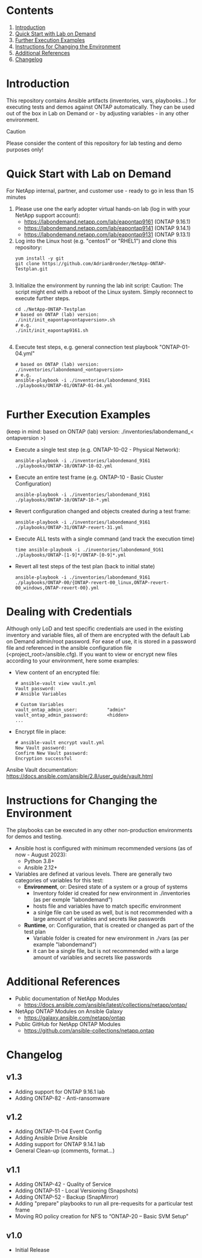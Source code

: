 # Contents
1. [Introduction](#Introduction)
2. [Quick Start with Lab on Demand](#Quick-Start-with-Lab-on-Demand)
3. [Further Execution Examples](#Further-Execution-Examples)
4. [Instructions for Changing the Environment](#Instructions-for-Changing-the-Environment)
5. [Additional References](#Additional-References)
6. [Changelog](#Changelog)


# Introduction
This repository contains Ansible artifacts (inventories, vars, playbooks...) for executing tests and demos against ONTAP automatically.
They can be used out of the box in Lab on Demand or - by adjusting variables - in any other environment.

> [!CAUTION]
> Please consider the content of this repository for lab testing and demo purposes only!

# Quick Start with Lab on Demand
For NetApp internal, partner, and customer use - ready to go in less than 15 minutes
1. Please use one the early adopter virtual hands-on lab (log in with your NetApp support account):
   - https://labondemand.netapp.com/lab/eapontap9161 (ONTAP 9.16.1)
   - https://labondemand.netapp.com/lab/eapontap9141 (ONTAP 9.14.1)
   - https://labondemand.netapp.com/lab/eapontap9131 (ONTAP 9.13.1)
2. Log into the Linux host (e.g. "centos1" or "RHEL1") and clone this repository:
   ```
   yum install -y git
   git clone https://github.com/AdrianBronder/NetApp-ONTAP-Testplan.git

   
   ```
3. Initialize the environment by running the lab init script:
   Caution: The script might end with a reboot of the Linux system. Simply reconnect to execute further steps.
   ```
   cd ./NetApp-ONTAP-Testplan
   # based on ONTAP (lab) version: ./init/init_eapontap<ontapversion>.sh
   # e.g.
   ./init/init_eapontap9161.sh

   
   ```
4. Execute test steps, e.g. general connection test playbook "ONTAP-01-04.yml"
   ```
   # based on ONTAP (lab) version: ./inventories/labondemand_<ontapversion>
   # e.g.
   ansible-playbook -i ./inventories/labondemand_9161 ./playbooks/ONTAP-01/ONTAP-01-04.yml

   
   ```


# Further Execution Examples
(keep in mind: based on ONTAP (lab) version: ./inventories/labondemand_< ontapversion >)
- Execute a single test step (e.g. ONTAP-10-02 - Physical Network):
  ```
  ansible-playbook -i ./inventories/labondemand_9161 ./playbooks/ONTAP-10/ONTAP-10-02.yml

  ```
- Execute an entire test frame (e.g. ONTAP-10 - Basic Cluster Configuration)
  ```
  ansible-playbook -i ./inventories/labondemand_9161 ./playbooks/ONTAP-10/ONTAP-10-*.yml

  ```
- Revert configuration changed and objects created during a test frame:
  ```
  ansible-playbook -i ./inventories/labondemand_9161 ./playbooks/ONTAP-31/ONTAP-revert-31.yml

  ```
- Execute ALL tests with a single command (and track the execution time)
  ```
  time ansible-playbook -i ./inventories/labondemand_9161 ./playbooks/ONTAP-[1-9]*/ONTAP-[0-9]*.yml

  ```
- Revert all test steps of the test plan (back to initial state)
  ```
  ansible-playbook -i ./inventories/labondemand_9161 ./playbooks/ONTAP-00/{ONTAP-revert-00_linux,ONTAP-revert-00_windows,ONTAP-revert-00}.yml

  ```


# Dealing with Credentials
Although only LoD and test specific credentials are used in the existing inventory and variable files, all of them are encrypted with the default Lab on Demand admin/root password. For ease of use, it is stored in a password file and referenced in the ansible configuration file (<project_root>/ansible.cfg). If you want to view or encrypt new files according to your environment, here some examples:
- View content of an encrypted file:
  ```
  # ansible-vault view vault.yml
  Vault password:
  # Ansible Variables
  
  # Custom Variables
  vault_ontap_admin_user:           "admin"
  vault_ontap_admin_password:       <hidden>
  ...
  ```
- Encrypt file in place:
  ```
  # ansible-vault encrypt vault.yml
  New Vault password:
  Confirm New Vault password:
  Encryption successful
  ```
Ansibe Vault documentation:
https://docs.ansible.com/ansible/2.8/user_guide/vault.html


# Instructions for Changing the Environment
The playbooks can be executed in any other non-production environments for demos and testing.
* Ansible host is configured with minimum recommended versions (as of now - August 2023):
  - Python 3.8+
  - Ansible 2.12+
* Variables are defined at various levels. There are generally two categories of variables for this test:
  * **Environment**, or: Desired state of a system or a group of systems
    * Inventory folder id created for new environment in ./inventories (as per exmple "labondemand")
    * hosts file and variables have to match specific environment
    * a sinlge file can be used as well, but is not recommended with a large amount of variables and secrets like passwords
  * **Runtime**, or: Configuration, that is created or changed as part of the test plan
    * Variable folder is created for new environment in ./vars (as per example "labondemand")
    * it can be a single file, but is not recommended with a large amount of variables and secrets like passwords


# Additional References
- Public documentation of NetApp Modules
  - https://docs.ansible.com/ansible/latest/collections/netapp/ontap/
- NetApp ONTAP Modules on Ansible Galaxy
  - https://galaxy.ansible.com/netapp/ontap
- Public GitHub for NetApp ONTAP Modules
  - https://github.com/ansible-collections/netapp.ontap


# Changelog
## v1.3
- Adding support for ONTAP 9.16.1 lab
- Adding ONTAP-82 - Anti-ransomware

## v1.2
- Adding ONTAP-11-04  Event Config
- Adding Ansible Drive Ansible
- Adding support for ONTAP 9.14.1 lab
- General Clean-up (comments, format...)

## v1.1
- Adding ONTAP-42 - Quality of Service
- Adding ONTAP-51 - Local Versioning (Snapshots)
- Adding ONTAP-52 - Backup (SnapMirror)
- Adding "prepare" playbooks to run all pre-requesits for a particular test frame
- Moving RO policy creation for NFS to “ONTAP-20 – Basic SVM Setup”

## v1.0
- Initial Release